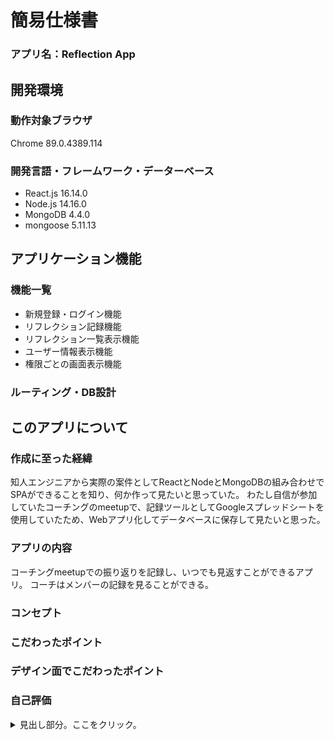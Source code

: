 # 簡易仕様書

### アプリ名：Reflection App  



## 開発環境
### 動作対象ブラウザ
Chrome 89.0.4389.114

### 開発言語・フレームワーク・データーベース
- React.js 16.14.0
- Node.js 14.16.0
- MongoDB 4.4.0
- mongoose 5.11.13


## アプリケーション機能
### 機能一覧
- 新規登録・ログイン機能
- リフレクション記録機能
- リフレクション一覧表示機能
- ユーザー情報表示機能
- 権限ごとの画面表示機能

### ルーティング・DB設計



## このアプリについて
### 作成に至った経緯
知人エンジニアから実際の案件としてReactとNodeとMongoDBの組み合わせでSPAができることを知り、何か作って見たいと思っていた。
わたし自信が参加していたコーチングのmeetupで、記録ツールとしてGoogleスプレッドシートを使用していたため、Webアプリ化してデータベースに保存して見たいと思った。

### アプリの内容
コーチングmeetupでの振り返りを記録し、いつでも見返すことができるアプリ。
コーチはメンバーの記録を見ることができる。

### コンセプト

### こだわったポイント

### デザイン面でこだわったポイント

### 自己評価


<details>
  <summary>
    見出し部分。ここをクリック。
  </summary>
  <div>

ここが隠れてる部分。

  </div>
</details>
